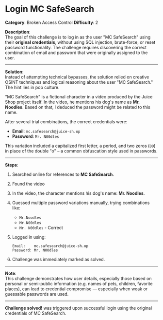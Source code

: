 # Login MC SafeSearch

**Category**: Broken Access Control
**Difficulty**: 2

**Description**:  
The goal of this challenge is to log in as the user "MC SafeSearch" using their **original credentials**, without using SQL injection, brute-force, or reset password functionality. The challenge requires discovering the correct combination of email and password that were originally assigned to the user.

---

**Solution**:  
Instead of attempting technical bypasses, the solution relied on creative OSINT techniques and logical reasoning about the user "MC SafeSearch." The hint lies in pop culture.

"MC SafeSearch" is a fictional character in a video produced by the Juice Shop project itself. In the video, he mentions his dog's name as **Mr. Noodles**. Based on that, I deduced the password might be related to this name.

After several trial combinations, the correct credentials were:

- **Email**: `mc.safesearch@juice-sh.op`  
- **Password**: `Mr. N00dles`

This variation included a capitalized first letter, a period, and two zeros (`00`) in place of the double "o" – a common obfuscation style used in passwords.

---

**Steps**:

1. Searched online for references to **MC SafeSearch**.

2. Found the video

3. In the video, the character mentions his dog's name: **Mr. Noodles**.

4. Guessed multiple password variations manually, trying combinations like:
   
   - `Mr.Noodles`
   - `Mr.N00dles`
   - `Mr. N00dles`  - Correct

5. Logged in using:
   
   ```
   Email:    mc.safesearch@juice-sh.op
   Password: Mr. N00dles
   ```

6. Challenge was immediately marked as solved.

---

**Note**:  
This challenge demonstrates how user details, especially those based on personal or semi-public information (e.g. names of pets, children, favorite places), can lead to credential compromise — especially when weak or guessable passwords are used.

---

**Challenge solved!** was triggered upon successful login using the original credentials of MC SafeSearch.

